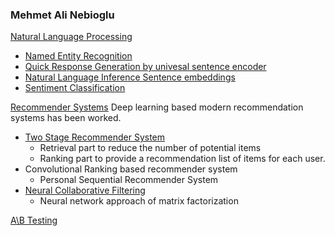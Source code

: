 
### Mehmet Ali Nebioglu


[Natural Language Processing](https://github.com/malinphy/Embedding_calls)
- [Named Entity Recognition](https://github.com/malinphy/named_entity_recognition)
- [Quick Response Generation by univesal sentence encoder](https://github.com/malinphy/quick_response_generator)
- [Natural Language Inference Sentence embeddings](https://github.com/malinphy/natural_language_inference)
- [Sentiment Classification](https://github.com/malinphy/sentiment_classification)



[Recommender Systems](https://github.com/malinphy/recommender_sys)
Deep learning based modern recommendation systems has been worked. 
- [Two Stage Recommender System](https://github.com/malinphy/recommender_sys/tree/main/YouTube/anime_dataset/dataprocess)
  - Retrieval part to reduce the number of potential items   
  - Ranking part to provide a recommendation list of items for each user.
- Convolutional Ranking based recommender system
  - Personal Sequential Recommender System
- [Neural Collaborative Filtering](https://github.com/malinphy/neural_collaborative_filtering)
  - Neural network approach of matrix factorization   
  



[A\B Testing](https://github.com/malinphy/stats)
